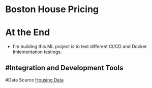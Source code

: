 # Boston House Pricing

# At the End
- I'm building this ML project is to test different CI/CD and Docker Imlementation testings.

#Integration and Development Tools
- 

#Data Source
[Housing Data](https://www.kaggle.com/code/prasadperera/the-boston-housing-dataset)